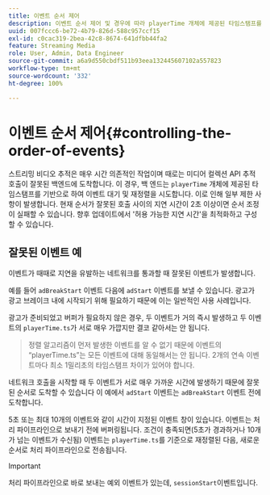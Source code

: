 ```yaml
---
title: 이벤트 순서 제어
description: 이벤트 순서 제어 및 경우에 따라 playerTime 개체에 제공된 타임스탬프를 기반으로 이벤트가 재정렬되는 방법에 대해 알아봅니다.
uuid: 007fccc6-be72-4b79-826d-588c957ccf15
exl-id: c0cac319-2bea-42c8-8674-641dfbb44fa2
feature: Streaming Media
role: User, Admin, Data Engineer
source-git-commit: a6a9d550cbdf511b93eea132445607102a557823
workflow-type: tm+mt
source-wordcount: '332'
ht-degree: 100%

---
```


# 이벤트 순서 제어{#controlling-the-order-of-events}

스트리밍 비디오 추적은 매우 시간 의존적인 작업이며 때로는 미디어 컬렉션 API 추적 호출이 잘못된 백엔드에 도착합니다. 이 경우, 백 엔드는 `playerTime` 개체에 제공된 타임스탬프를 기반으로 하여 이벤트 대기 및 재정렬을 시도합니다.  이로 인해 일부 제한 사항이 발생합니다. 현재 순서가 잘못된 호출 사이의 지연 시간이 2초 이상이면 순서 조정이 실패할 수 있습니다. 향후 업데이트에서 &#39;허용 가능한 지연 시간&#39;을 최적화하고 구성할 수 있습니다.

## 잘못된 이벤트 예

이벤트가 때때로 지연을 유발하는 네트워크를 통과할 때 잘못된 이벤트가 발생합니다.

예를 들어 `adBreakStart` 이벤트 다음에 `adStart` 이벤트를 보낼 수 있습니다. 광고가 광고 브레이크 내에 시작되기 위해 필요하기 때문에 이는 일반적인 사용 사례입니다.

광고가 준비되었고 버퍼가 필요하지 않은 경우, 두 이벤트가 거의 즉시 발생하고 두 이벤트의 `playerTime.ts`가 서로 매우 가깝지만 결코 같아서는 안 됩니다.

> 정렬 알고리즘이 먼저 발생한 이벤트를 알 수 없기 때문에 이벤트의 “playerTime.ts”는 모든 이벤트에 대해 동일해서는 안 됩니다. 2개의 연속 이벤트마다 최소 1밀리초의 타임스탬프 차이가 있어야 합니다.

네트워크 호출을 시작할 때 두 이벤트가 서로 매우 가까운 시간에 발생하기 때문에 잘못된 순서로 도착할 수 있습니다 이 예에서 `adStart` 이벤트는 `adBreakStart` 이벤트 전에 도착합니다.


5초 또는 최대 10개의 이벤트와 같이 시간이 지정된 이벤트 창이 있습니다. 이벤트는 처리 파이프라인으로 보내기 전에 버퍼링됩니다. 조건이 충족되면(5초가 경과하거나 10개가 넘는 이벤트가 수신됨) 이벤트는 `playerTime.ts`를 기준으로 재정렬된 다음, 새로운 순서로 처리 파이프라인으로 전송됩니다.

>[!IMPORTANT]
>
>처리 파이프라인으로 바로 보내는 예외 이벤트가 있는데, `sessionStart`이벤트입니다.
